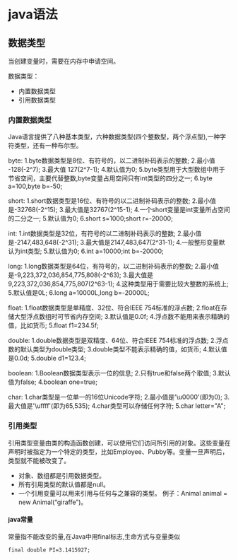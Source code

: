 # java语法
## 数据类型
当创建变量时，需要在内存中申请空间。

数据类型：
+ 内置数据类型
+ 引用数据类型
### 内置数据类型
Java语言提供了八种基本类型，六种数据类型(四个整数型，两个浮点型),一种字符类型，还有一种布尔型。

byte:
1.byte数据类型是8位、有符号的，以二进制补码表示的整数;
2.最小值 -128(-2^7);
3.最大值 127(2^7-1);
4.默认值为0;
5.byte类型用于大型数组中用于节省空间，主要代替整数,byte变量占用空间只有int类型的四分之一;
6.byte a=100,byte b=-50;

short:
1.short数据类型是16位、有符号的以二进制补码表示的整数;
2.最小值是-32768(-2^15);
3.最大值是32767(2^15-1);
4.一个short变量是int变量所占空间的二分之一;
5.默认值为0;
6.short s=1000;short r=-20000;

int:
1.int数据类型是32位，有符号的以二进制补码表示的整数;
2.最小值是-2147,483,648(-2^31);
3.最大值是2147,483,647(2^31-1);
4.一般整形变量默认为int类型;
5.默认值为0;
6.int a=10000;int b=-20000;

long:
1.long数据类型是64位，有符号的，以二进制补码表示的整数;
2.最小值是-9,223,372,036,854,775,808(-2^63);
3.最大值是9,223,372,036,854,775,807(2^63-1);
4.这种类型用于需要比较大整数的系统上;
5.默认值是0L;
6.long a=10000L,long b=-20000L;

float:
1.float数据类型是单精度、32位、符合IEEE 754标准的浮点数;
2.float在存储大型浮点数组时可节省内存空间;
3.默认值是0.0f;
4.浮点数不能用来表示精确的值，比如货币;
5.float f1=234.5f;

double:
1.double数据类型是双精度、64位、符合IEEE 754标准的浮点数;
2.浮点数的默认类型为double类型;
3.double类型不能表示精确的值，如货币;
4.默认值是0.0d;
5.double d1=123.4;

boolean:
1.Boolean数据类型表示一位的信息;
2.只有true和false两个取值;
3.默认值为false;
4.boolean one=true;

char:
1.char类型是一位单一的16位Unicode字符;
2.最小值是'\u0000'(即为0);
3.最大值是'\uffff'(即为65,535);
4.char类型可以存储任何字符;
5.char letter="A";


### 引用类型
引用类型变量由类的构造函数创建，可以使用它们访问所引用的对象。这些变量在声明时被指定为一个特定的类型，比如Employee、Pubby等。变量一旦声明后，类型就不能被改变了。
+ 对象、数组都是引用数据类型。
+ 所有引用类型的默认值都是null。
+ 一个引用变量可以用来引用与任何与之兼容的类型。
例子：Animal animal = new Animal(“giraffe”)。

#### java常量
常量指不能改变的量,在Java中用final标志,生命方式与变量类似
```
final double PI=3.1415927;
```